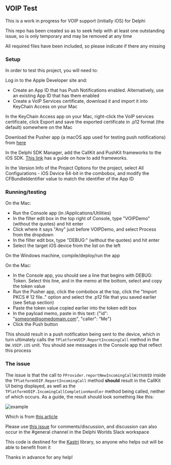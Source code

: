 ## VOIP Test

This is a work in progress for VOIP support (initially iOS) for Delphi

This repo has been created so as to seek help with at least one outstanding issue, so is only temporary and may be removed at any time

All required files have been included, so please indicate if there any missing

### Setup

In order to test this project, you will need to:

Log in to the Apple Developer site and:
* Create an App ID that has Push Notifications enabled. Alternatively, use an existing App ID that has them enabled
* Create a VoIP Services certificate, download it and import it into KeyChain Access on your Mac

In the KeyChain Access app on your Mac, right-click the VoIP services certificate, click Export and save the exported certificate in .p12 format (the default) somewhere on the Mac

Download the Pusher app (a macOS app used for testing push notifications) from [here](https://github.com/noodlewerk/NWPusher/releases/tag/0.7.5)

In the Delphi SDK Manager, add the CallKit and PushKit frameworks to the iOS SDK. [This link](https://delphiworlds.com/2013/10/adding-other-ios-frameworks-to-the-sdk-manager/) has a guide on how to add frameworks.

In the Version Info of the Project Options for the project, select All Configurations - iOS Device 64-bit in the combobox, and modify the CFBundleIdentifier value to match the identifier of the App ID

### Running/testing

On the Mac:
* Run the Console app (in /Applications/Utilities)
* In the filter edit box in the top right of Console, type "VOIPDemo" (without the quotes) and hit enter
* Click where it says "Any" just before VOIPDemo, and select Process from the dropdown
* In the filter edit box, type "DEBUG:" (without the quotes) and hit enter
* Select the target iOS device from the list on the left

On the Windows machine, compile/deploy/run the app

On the Mac:
* In the Console app, you should see a line that begins with DEBUG: Token. Select this line, and in the memo at the bottom, select and copy the token value
* Run the Pusher app, click the combobox at the top, click the "Import PKCS # 12 file.." option and select the .p12 file that you saved earlier (see Setup section)
* Paste the token value copied earlier into the token edit box
* In the payload memo, paste in this text:  {"id": "someone@somedomain.com", "caller": "Me"}
* Click the Push button

This should result in a push notification being sent to the device, which in turn ultimately calls the `TPlatformVOIP.ReportIncomingCall` method in the `DW.VOIP.iOS` unit.
You should see messages in the Console app that reflect this process

### The issue

The issue is that the call to `FProvider.reportNewIncomingCallWithUUID` inside the `TPlatformVOIP.ReportIncomingCall` method **should** result in the CallKit UI being displayed, as well as the `TPlatformVOIP.IncomingCallCompletionHandler` method being called, neither of which occurs. As a guide, the result should look something like this:

![example](https://user-images.githubusercontent.com/26162804/32139717-cc2309a6-bc1f-11e7-91f4-6bbb158cbeb4.png)

Which is from [this article](https://websitebeaver.com/callkit-swift-tutorial-super-easy)

Please use [this issue](https://github.com/DelphiWorlds/VOIPDemo/issues/1) for comments/discussion, and discussion can also occur in the #general channel in the Delphi Worlds Slack workspace

This code is destined for the [Kastri](https://github.com/DelphiWorlds/Kastri) library, so anyone who helps out will be able to benefit from it

Thanks in advance for any help!



